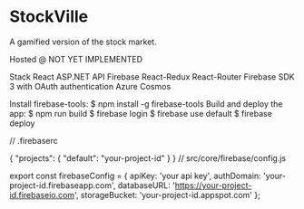 # StockVille

A gamified version of the stock market. 

Hosted @ NOT YET IMPLEMENTED

Stack
React
ASP.NET API
Firebase
React-Redux
React-Router
Firebase SDK 3 with OAuth authentication
Azure Cosmos

Install firebase-tools:
$ npm install -g firebase-tools
Build and deploy the app:
$ npm run build
$ firebase login
$ firebase use default
$ firebase deploy

// .firebaserc

{
  "projects": {
    "default": "your-project-id"
  }
}
// src/core/firebase/config.js

export const firebaseConfig = {
  apiKey: 'your api key',
  authDomain: 'your-project-id.firebaseapp.com',
  databaseURL: 'https://your-project-id.firebaseio.com',
  storageBucket: 'your-project-id.appspot.com'
};
